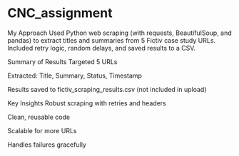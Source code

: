 # CNC_assignment
My Approach
Used Python web scraping (with requests, BeautifulSoup, and pandas) to extract titles and summaries from 5 Fictiv case study URLs. Included retry logic, random delays, and saved results to a CSV.

Summary of Results
Targeted 5 URLs

Extracted: Title, Summary, Status, Timestamp

Results saved to fictiv_scraping_results.csv (not included in upload)

Key Insights
Robust scraping with retries and headers

Clean, reusable code

Scalable for more URLs

Handles failures gracefully

